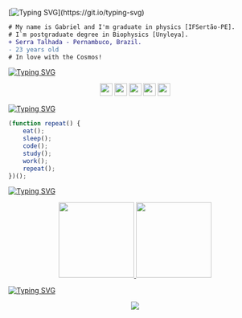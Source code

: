 [![Typing SVG](https://readme-typing-svg.herokuapp.com?font=Prompt&pause=1000&color=505050&size=35&center=true&vCenter=true&width=1000&lines=Hello%2C+Word!)](https://git.io/typing-svg)

```diff
# My name is Gabriel and I'm graduate in physics [IFSertão-PE].
# I`m postgraduate degree in Biophysics [Unyleya].
+ Serra Talhada - Pernambuco, Brazil.
- 23 years old
# In love with the Cosmos!
```

[![Typing SVG](https://readme-typing-svg.herokuapp.com?font=Prompt&pause=1000&color=505050&size=35&center=true&vCenter=true&width=1000&lines=Languages+and+Tools)](https://git.io/typing-svg)

<p align="center">
  <img height='25em' src="https://img.shields.io/badge/HTML5-E34F26?style=for-the-badge&logo=html5&logoColor=white" />
  <img height='25em' src="https://img.shields.io/badge/CSS3-1572B6?style=for-the-badge&logo=css3&logoColor=white" />
  <img height='25em' src="https://img.shields.io/badge/JavaScript-323330?style=for-the-badge&logo=javascript&logoColor=F7DF1E" />
  <img height='25em' src="https://img.shields.io/badge/VSCode-0078D4?style=for-the-badge&logo=visual%20studio%20code&logoColor=white" />
  <img height='25em'     
src="https://camo.githubusercontent.com/42acc7ee3a18313a065e672e0835729edf3361dedb045d6c3cf8821fe30a1c2d/68747470733a2f2f696d672e736869656c64732e696f2f7374617469632f76313f7374796c653d666f722d7468652d6261646765266d6573736167653d47697426636f6c6f723d463035303332266c6f676f3d476974266c6f676f436f6c6f723d464646464646266c6162656c3d" />

</p>

[![Typing SVG](https://readme-typing-svg.herokuapp.com?font=Prompt&pause=1000&color=505050&size=35&center=true&vCenter=true&width=1000&lines=How+I+Live)](https://git.io/typing-svg)

```javascript
(function repeat() {
    eat();
    sleep();
    code();
    study();
    work();
    repeat();
})();
```

[![Typing SVG](https://readme-typing-svg.herokuapp.com?font=Prompt&pause=1000&color=505050&size=35&center=true&vCenter=true&width=1000&lines=Statistics)](https://git.io/typing-svg)

<div>
 
 <!-- [![Top Langs](https://github-readme-stats.vercel.app/api/top-langs/?username=Gabriel-Oliveiraa&layout=compact)](https://github.com/anuraghazra/github-readme-stats) -->
  <a href="https://github.com/Gabriel-Oliveiraa">
    
<p align="center">   
<img height="150em" src="https://github-readme-stats-sigma-five.vercel.app/api/top-langs/?username=Gabriel-Oliveiraa&layout=compact&langs_count=14&theme=graywhite&show_icons=true"/>
<img height="150em" src="https://github-readme-stats-sigma-five.vercel.app/api?username=Gabriel-Oliveiraa&show_icons=true&theme=graywhite&show_icons=true&include_all_commits=true&count_private=true"/>
</p>

[![Typing SVG](https://readme-typing-svg.herokuapp.com?font=Prompt&pause=1000&color=505050&size=35&center=true&vCenter=true&width=1000&lines=Visitors)](https://git.io/typing-svg)

<div align="center">  
<p align="center"><img align="center" src="https://profile-counter.glitch.me/{Gabriel-Oliveiraa}/count.svg" /></p> 
